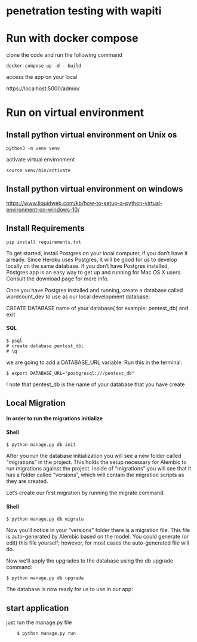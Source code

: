 # penetration testing with wapiti
# Run with docker compose

clone the code and run the following command

`docker-compose up -d --build`

access the app on your local

https://localhost:5000/admin/

# Run on virtual environment
## Install python virtual environment on Unix os

`python3 -m venv venv`

activate virtual environment

`source venv/bin/activate`

## Install python virtual environment on windows

https://www.liquidweb.com/kb/how-to-setup-a-python-virtual-environment-on-windows-10/

## Install Requirements
    pip install requirements.txt

To get started, install Postgres on your local computer, if you don’t have it already. Since Heroku uses Postgres, it
will be good for us to develop locally on the same database. If you don’t have Postgres installed, Postgres.app is an
easy way to get up and running for Mac OS X users. Consult the download page for more info.

Once you have Postgres installed and running, create a database called wordcount_dev to use as our local development
database:

CREATE DATABASE  name of your database( for example: pentest_db)
and exit
#### SQL
    
    $ psql
    # create database pentest_db;
    # \q

we are going to add a DATABASE_URL variable. Run this in the terminal:

    $ export DATABASE_URL="postgresql:///pentest_db"

! note that pentest_db is the name of your database that you have 
create

## Local Migration

#### In order to run the migrations initialize
#### Shell
    $ python manage.py db init

After you run the database initialization you will see a new folder called “migrations” in the project. This holds the setup necessary for Alembic to run migrations against the project. Inside of “migrations” you will see that it has a folder called “versions”, which will contain the migration scripts as they are created.

Let’s create our first migration by running the migrate command.
#### Shell
    $ python manage.py db migrate

Now you’ll notice in your “versions” folder there is a migration file. This file is auto-generated by Alembic based on the model. You could generate (or edit) this file yourself; however, for most cases the auto-generated file will do.

Now we’ll apply the upgrades to the database using the db upgrade command:

    $ python manage.py db upgrade

The database is now ready for us to use in our app:

## start application
just run the manage.py file

        $ python manage.py run 
